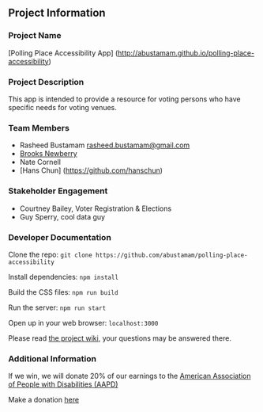 ## Project Information

### Project Name
[Polling Place Accessibility App] (http://abustamam.github.io/polling-place-accessibility)

### Project Description
This app is intended to provide a resource for voting persons who have specific needs for voting venues.

### Team Members
- Rasheed Bustamam rasheed.bustamam@gmail.com
- [Brooks Newberry](https://github.com/brooksn)
- Nate Cornell
- [Hans Chun] (https://github.com/hanschun)

### Stakeholder Engagement
- Courtney Bailey, Voter Registration & Elections
- Guy Sperry, cool data guy

### Developer Documentation
Clone the repo:
`git clone https://github.com/abustamam/polling-place-accessibility`

Install dependencies:
`npm install`

Build the CSS files:
`npm run build`

Run the server:
`npm run start`

Open up in your web browser:
`localhost:3000`

Please read [the project wiki](https://github.com/abustamam/polling-place-accessibility/wiki), your questions may be answered there.

### Additional Information
If we win, we will donate 20% of our earnings to the [American Association of People with Disabilities (AAPD)](http://www.aapd.com/)

Make a donation [here](https://aapd.kindful.com/?campaign=238334)
